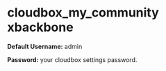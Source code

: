 # cloudbox_my_community xbackbone

**Default Username:** admin

**Password:** your cloudbox settings password.